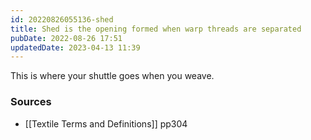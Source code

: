 ```yaml
---
id: 20220826055136-shed
title: Shed is the opening formed when warp threads are separated
pubDate: 2022-08-26 17:51
updatedDate: 2023-04-13 11:39
---
```


This is where your shuttle goes when you weave.

### Sources

- [[Textile Terms and Definitions]] pp304
